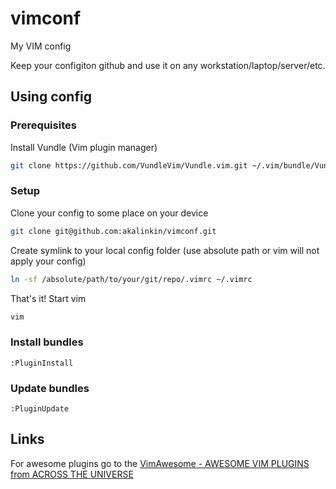 # vimconf
My VIM config

Keep your configiton github and use it on any workstation/laptop/server/etc.

## Using config

### Prerequisites

Install Vundle (Vim plugin manager)

```bash
git clone https://github.com/VundleVim/Vundle.vim.git ~/.vim/bundle/Vundle.vim
```

### Setup

Clone your config to some place on your device

```bash
git clone git@github.com:akalinkin/vimconf.git
```

Create symlink to your local config folder
(use absolute path or vim will not apply your config)

```bash
ln -sf /absolute/path/to/your/git/repo/.vimrc ~/.vimrc
```

That's it! 
Start vim

```bash
vim
```

### Install bundles

```
:PluginInstall
```
### Update bundles

```
:PluginUpdate
```

## Links

For awesome plugins go to the
[VimAwesome - AWESOME VIM PLUGINS from ACROSS THE UNIVERSE](http://vimawesome.com/)
